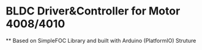 # BLDC Driver&Controller for Motor 4008/4010
** Based on SimpleFOC Library and built with Arduino (PlatformIO) Struture
